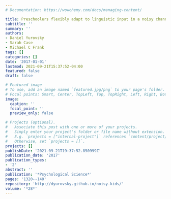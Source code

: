 ```yaml
---
# Documentation: https://wowchemy.com/docs/managing-content/

title: Preschoolers flexibly adapt to linguistic input in a noisy channel
subtitle: ''
summary: ''
authors:
- Daniel Yurovsky
- Sarah Case
- Michael C Frank
tags: []
categories: []
date: '2017-01-01'
lastmod: 2021-09-21T15:37:52-04:00
featured: false
draft: false

# Featured image
# To use, add an image named `featured.jpg/png` to your page's folder.
# Focal points: Smart, Center, TopLeft, Top, TopRight, Left, Right, BottomLeft, Bottom, BottomRight.
image:
  caption: ''
  focal_point: ''
  preview_only: false

# Projects (optional).
#   Associate this post with one or more of your projects.
#   Simply enter your project's folder or file name without extension.
#   E.g. `projects = ["internal-project"]` references `content/project/deep-learning/index.md`.
#   Otherwise, set `projects = []`.
projects: []
publishDate: '2021-09-21T19:37:52.850999Z'
publication_date: '2017'
publication_types:
- '2'
abstract: ''
publication: '*Psychological Science*'
pages: '1320--140'
repository: 'http://dyurovsky.github.io/noisy-kids/'
volume: '*28*'
---
```

